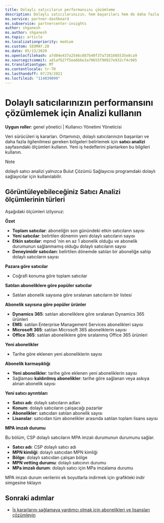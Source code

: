 ```yaml
---
title: Dolaylı satıcıların performansını çözümleme
description: Dolaylı satıcılarınızın, hem başarıları hem de daha fazla ilgilenilmesi gerekebilecek alanlarında nasıl çalıştığını öğrenmek için analiz kullanın.
ms.service: partner-dashboard
ms.subservice: partnercenter-insights
author: shganesh
ms.author: shganesh
ms.topic: article
ms.localizationpriority: medium
ms.custom: SEOMAY.20
ms.date: 05/13/2020
ms.openlocfilehash: a7d04e437a2546c887b40f37a7381605535e8ca9
ms.sourcegitcommit: ad1af627f5ee6b6e3a70655f90927e932cf4c985
ms.translationtype: MT
ms.contentlocale: tr-TR
ms.lasthandoff: 07/29/2021
ms.locfileid: "114839099"
---
```

# <a name="use-analytics-to-analyze-the-performance-of-your-indirect-resellers"></a>Dolaylı satıcılarınızın performansını çözümlemek için Analizi kullanın

**Uygun roller**: genel yönetici | Kullanıcı Yönetimi Yöneticisi


Veri sürücüleri iş kararları. Ortamınızı, dolaylı satıcılarınızın başarıları ve daha fazla ilgilenilmesi gereken bölgeleri belirlemek için **satıcı analizi** sayfasındaki ölçümleri kullanın. Yeni iş hedeflerini planlarken bu bilgileri kullanın.

> [!NOTE]
> dolaylı satıcı analizi yalnızca Bulut Çözümü Sağlayıcısı programdaki dolaylı sağlayıcılar için kullanılabilir.

## <a name="types-of-reseller-analytics-metrics-you-can-view"></a>Görüntüleyebileceğiniz Satıcı Analizi ölçümlerinin türleri

Aşağıdaki ölçümleri izliyoruz:

**Özet**  
 - **Toplam satıcılar**: aboneliğin son günündeki etkin satıcıların sayısı  
 - **Yeni satıcılar**: belirtilen dönemin yeni dolaylı satıcıların sayısı  
 - **Etkin satıcılar**: mpnıd 'nin en az 1 abonelik olduğu ve abonelik durumunun sağlanmamış olduğu dolaylı satıcıların sayısı  
 - **Deneyimidir satıcıları**: belirtilen dönemde satılan bir aboneliğe sahip dolaylı satıcıların sayısı  

**Pazara göre satıcılar**  
 - Coğrafi konuma göre toplam satıcılar  

**Satılan aboneliklere göre popüler satıcılar**
 - Satılan abonelik sayısına göre sıralanan satıcıların bir listesi  

**Abonelik sayısına göre popüler ürünler**  
 - **Dynamics 365**: satılan aboneliklere göre sıralanan Dynamics 365 ürünleri  
 - **EMS**: satılan Enterprise Management Services abonelikleri sayısı  
 - **Microsoft 365**: satılan Microsoft 365 aboneliklerin sayısı  
 - **Office 365**: satılan aboneliklere göre sıralanmış Office 365 ürünleri  

**Yeni abonelikler**  
 - Tarihe göre eklenen yeni aboneliklerin sayısı  

**Abonelik karmaşıklığı**  
 - **Yeni abonelikler**: tarihe göre eklenen yeni aboneliklerin sayısı  
 - Sağlaması **kaldırılmış abonelikler**: tarihe göre sağlanan veya askıya alınan abonelik sayısı  

**Yeni satıcı ayrıntıları**  
 - **Satıcı adı**: dolaylı satıcıların adları  
 - **Konum**: dolaylı satıcıların çalışacağı pazarlar  
 - **Abonelikler**: satıcıdan satılan abonelik sayısı  
 - **Lisanslar**: satıcıdan tüm abonelikler arasında satılan toplam lisans sayısı  

**MPA imzalı durumu**

Bu bölüm, CSP dolaylı satıcıların MPA imzalı durumunun durumunu sağlar.

 - **Satıcı adı**: CSP dolaylı satıcı adı
 - **MPN kimliği**: dolaylı satıcıdan MPN kimliği
 - **Bölge**: dolaylı satıcıdan çalışan bölge
 - **MPN vetting durumu**: dolaylı satıcının durumu
 - **MPa imzalı durum**: dolaylı satıcı için MPa imzalama durumu

MPA imzalı durum verilerini ek boyutlarla indirmek için grafikteki indir simgesine tıklayın
  
## <a name="next-steps"></a>Sonraki adımlar

- [İş kararlarını sağlamaya yardımcı olmak için abonelikleri ve lisansları çözümleyin](analyze-subscriptions-licenses.md)
